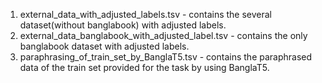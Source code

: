 1. external_data_with_adjusted_labels.tsv - contains the several dataset(without banglabook) with adjusted labels.
2. external_data_banglabook_with_adjusted_label.tsv - contains the only banglabook dataset with adjusted labels.
3. paraphrasing_of_train_set_by_BanglaT5.tsv - contains the paraphrased data of the train set provided for the task by using BanglaT5.
